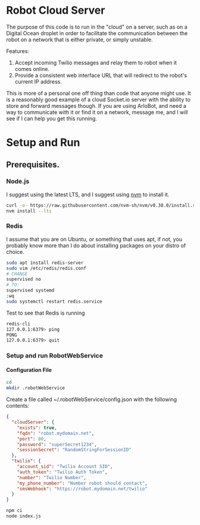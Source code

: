 Robot Cloud Server
====================

The purpose of this code is to run in the "cloud" on a server, such as on a Digital Ocean droplet in order to facilitate the communication between the robot on a network that is either private, or simply unstable.

Features:
1. Accept incoming Twilio messages and relay them to robot when it comes online.  
2. Provide a consistent web interface URL that will redirect to the robot's current IP address. 

This is more of a personal one off thing than code that anyone might use.
It is a reasonably good example of a cloud Socket.io server with the ability to store and forward messages though.
If you are using ArloBot, and need a way to communicate with it or find it on a network, message me, and I will see if I can help you get this running.  

# Setup and Run

## Prerequisites.

### Node.js
I suggest using the latest LTS, and I suggest using [nvm](https://github.com/nvm-sh/nvm) to install it.
```bash
curl -o- https://raw.githubusercontent.com/nvm-sh/nvm/v0.38.0/install.sh | bash
nvm install --lts
```

### Redis
I assume that you are on Ubuntu, or something that uses apt, if not, you probably know more than I do about installing packages on your distro of choice.
```bash
sudo apt install redis-server
sudo vim /etc/redis/redis.conf 
# CHANGE
supervised no
# TO:
supervised systemd
:wq
sudo systemctl restart redis.service
```
Test to see that Redis is running
```bash
redis-cli
127.0.0.1:6379> ping
PONG
127.0.0.1:6379> quit
```

### Setup and run RobotWebService

#### Configuration File
```bash
cd
mkdir .robotWebService
```
Create a file called ~/.robotWebService/config.json with the following contents:
```json
{
  "cloudServer": {
    "exists": true,
    "fqdn": "robot.mydomain.net",
    "port": 80,
    "password": "superSecret1234",
    "sessionSecret": "RandomStringForSessionID"
  },
  "twilio": {
    "account_sid": "Twilio Account SID",
    "auth_token": "Twilio Auth Token",
    "number": "Twilio Number",
    "my_phone_number": "Number robot should contact",
    "smsWebhook": "https://robot.mydomain.net/twilio"
  }
}
```

```bash
npm ci
node index.js
```